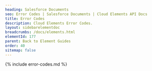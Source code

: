 ```yaml
---
heading: Salesforce Documents
seo: Error Codes | Salesforce Documents | Cloud Elements API Docs
title: Error Codes
description: Cloud Elements Error Codes.
layout: sidebarelementdoc
breadcrumbs: /docs/elements.html
elementId: 177
parent: Back to Element Guides
order: 40
sitemap: false
---
```


{% include error-codes.md %}
